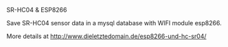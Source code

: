 SR-HC04 & ESP8266

Save SR-HC04 sensor data in a mysql database with WIFI module esp8266.

More details at http://www.dieletztedomain.de/esp8266-und-hc-sr04/



